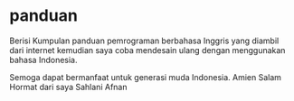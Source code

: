 # panduan

Berisi Kumpulan panduan pemrograman berbahasa Inggris yang diambil dari internet kemudian saya coba mendesain ulang dengan menggunakan bahasa Indonesia.

Semoga dapat bermanfaat untuk generasi muda Indonesia. Amien
Salam Hormat dari saya Sahlani Afnan
